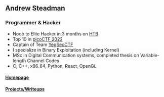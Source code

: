 ## Andrew Steadman

### Programmer & Hacker

- Noob to Elite Hacker in 3 months on [HTB](https://www.hackthebox.com/)
- Top 10 in [picoCTF 2022](https://play.picoctf.org/events/70)
- Captain of Team [YegSecCTF](https://www.yegsec.ca/)
- I specialize in Binary Exploitation (including Kernel)
- MSc in Digital Communication systems, completed thesis on Variable-length Channel Codes
- C, C++, x86_64, Python, React, OpenGL

#### [Homepage](https://www.andrewsteadman.com)
#### [Projects/Writeups](https://www.nullhardware.com)
